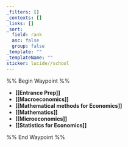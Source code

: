 ```yaml
---
_filters: []
_contexts: []
_links: []
_sort:
  field: rank
  asc: false
  group: false
_template: ""
_templateName: ""
sticker: lucide//school
---
```

%% Begin Waypoint %%
- **[[Entrance Prep]]**
- **[[Macroeconomics]]**
- **[[Mathematical methods for Economics]]**
- **[[Mathematics]]**
- **[[Microeconomics]]**
- **[[Statistics for Economics]]**

%% End Waypoint %%
